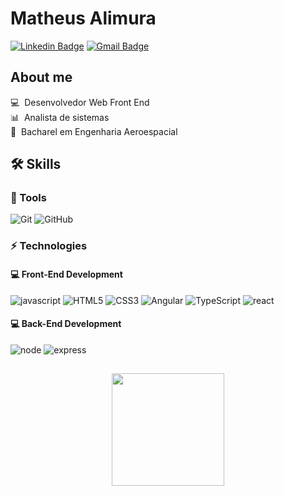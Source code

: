 # Matheus Alimura

[![Linkedin Badge](https://img.shields.io/badge/LinkedIn-MatheusAlimura-blue?style=for-the-badge&logo=Linkedin&logoColor=white&link=https://www.linkedin.com/in/matheusalimura/)](https://www.linkedin.com/in/matheusalimura/) 
[![Gmail Badge](https://img.shields.io/badge/-matheuskiyoshi@gmail.com-c14438?style=for-the-badge&logo=Gmail&logoColor=white&link=mailto:matheuskiyoshi@gmail.com)](mailto:matheuskiyoshi@gmail.com)

## About me

💻 &nbsp;Desenvolvedor Web Front End  
📊 &nbsp;Analista de sistemas  
🚀 &nbsp;Bacharel em Engenharia Aeroespacial 

## 🛠️ Skills

### 🔧 Tools

![Git](https://img.shields.io/badge/-Git-black?style=flat-square&logo=git)
![GitHub](https://img.shields.io/badge/-GitHub-181717?style=flat-square&logo=github)

### ⚡ Technologies

#### 💻 Front-End Development

![javascript](https://img.shields.io/badge/JavaScript-F7DF1E?style=flat-square&logo=javascript&logoColor=black)
![HTML5](https://img.shields.io/badge/-HTML5-E34F26?style=flat-square&logo=html5&logoColor=white)
![CSS3](https://img.shields.io/badge/-CSS3-1572B6?style=flat-square&logo=css3)
![Angular](https://img.shields.io/badge/-Angular-DD0031?style=flat-square&logo=angular)
![TypeScript](https://img.shields.io/badge/-TypeScript-007ACC?style=flat-square&logo=typescript&logoColor=white)
![react](https://img.shields.io/badge/React-20232A?style=flat-square&logo=react&logoColor=61DAFB)


#### 💻 Back-End Development

![node](https://img.shields.io/badge/Node.js-43853D?style=flat-square&logo=node.js&logoColor=white)
![express](https://img.shields.io/badge/Express.js-404D59?style=flat-square)

##
 <div align="center">
    <img height="180em" src="https://github-readme-stats.vercel.app/api?username=matheuskiyoshi&theme=dark&show_icons=true"/>
</div>
